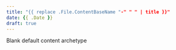 ```yaml
---
title: "{{ replace .File.ContentBaseName "-" " " | title }}"
date: {{ .Date }}
draft: true
---
```


Blank default content archetype
